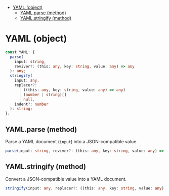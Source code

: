 - [YAML (object)](#yaml-object)
  - [YAML.parse (method)](#yamlparse-method)
  - [YAML.stringify (method)](#yamlstringify-method)

# YAML (object)

```ts
const YAML: {
  parse(
    input: string,
    reviver?: (this: any, key: string, value: any) => any
  ): any;
  stringify(
    input: any,
    replacer?:
      | ((this: any, key: string, value: any) => any)
      | (number | string)[]
      | null,
    indent?: number
  ): string;
};
```

## YAML.parse (method)

Parse a YAML document (`input`) into a JSON-compatible value.

```ts
parse(input: string, reviver?: (this: any, key: string, value: any) => any): any;
```

## YAML.stringify (method)

Convert a JSON-compatible value into a YAML document.

```ts
stringify(input: any, replacer?: ((this: any, key: string, value: any) => any) | (number | string)[] | null, indent?: number): string;
```
